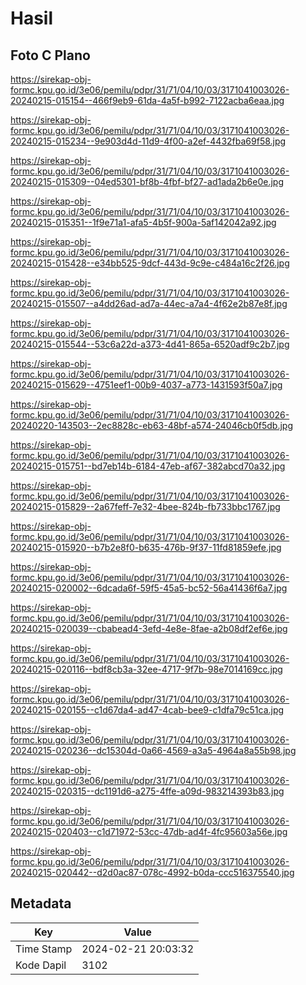 # Hasil

## Foto C Plano

https://sirekap-obj-formc.kpu.go.id/3e06/pemilu/pdpr/31/71/04/10/03/3171041003026-20240215-015154--466f9eb9-61da-4a5f-b992-7122acba6eaa.jpg

https://sirekap-obj-formc.kpu.go.id/3e06/pemilu/pdpr/31/71/04/10/03/3171041003026-20240215-015234--9e903d4d-11d9-4f00-a2ef-4432fba69f58.jpg

https://sirekap-obj-formc.kpu.go.id/3e06/pemilu/pdpr/31/71/04/10/03/3171041003026-20240215-015309--04ed5301-bf8b-4fbf-bf27-ad1ada2b6e0e.jpg

https://sirekap-obj-formc.kpu.go.id/3e06/pemilu/pdpr/31/71/04/10/03/3171041003026-20240215-015351--1f9e71a1-afa5-4b5f-900a-5af142042a92.jpg

https://sirekap-obj-formc.kpu.go.id/3e06/pemilu/pdpr/31/71/04/10/03/3171041003026-20240215-015428--e34bb525-9dcf-443d-9c9e-c484a16c2f26.jpg

https://sirekap-obj-formc.kpu.go.id/3e06/pemilu/pdpr/31/71/04/10/03/3171041003026-20240215-015507--a4dd26ad-ad7a-44ec-a7a4-4f62e2b87e8f.jpg

https://sirekap-obj-formc.kpu.go.id/3e06/pemilu/pdpr/31/71/04/10/03/3171041003026-20240215-015544--53c6a22d-a373-4d41-865a-6520adf9c2b7.jpg

https://sirekap-obj-formc.kpu.go.id/3e06/pemilu/pdpr/31/71/04/10/03/3171041003026-20240215-015629--4751eef1-00b9-4037-a773-1431593f50a7.jpg

https://sirekap-obj-formc.kpu.go.id/3e06/pemilu/pdpr/31/71/04/10/03/3171041003026-20240220-143503--2ec8828c-eb63-48bf-a574-24046cb0f5db.jpg

https://sirekap-obj-formc.kpu.go.id/3e06/pemilu/pdpr/31/71/04/10/03/3171041003026-20240215-015751--bd7eb14b-6184-47eb-af67-382abcd70a32.jpg

https://sirekap-obj-formc.kpu.go.id/3e06/pemilu/pdpr/31/71/04/10/03/3171041003026-20240215-015829--2a67feff-7e32-4bee-824b-fb733bbc1767.jpg

https://sirekap-obj-formc.kpu.go.id/3e06/pemilu/pdpr/31/71/04/10/03/3171041003026-20240215-015920--b7b2e8f0-b635-476b-9f37-11fd81859efe.jpg

https://sirekap-obj-formc.kpu.go.id/3e06/pemilu/pdpr/31/71/04/10/03/3171041003026-20240215-020002--6dcada6f-59f5-45a5-bc52-56a41436f6a7.jpg

https://sirekap-obj-formc.kpu.go.id/3e06/pemilu/pdpr/31/71/04/10/03/3171041003026-20240215-020039--cbabead4-3efd-4e8e-8fae-a2b08df2ef6e.jpg

https://sirekap-obj-formc.kpu.go.id/3e06/pemilu/pdpr/31/71/04/10/03/3171041003026-20240215-020116--bdf8cb3a-32ee-4717-9f7b-98e7014169cc.jpg

https://sirekap-obj-formc.kpu.go.id/3e06/pemilu/pdpr/31/71/04/10/03/3171041003026-20240215-020155--c1d67da4-ad47-4cab-bee9-c1dfa79c51ca.jpg

https://sirekap-obj-formc.kpu.go.id/3e06/pemilu/pdpr/31/71/04/10/03/3171041003026-20240215-020236--dc15304d-0a66-4569-a3a5-4964a8a55b98.jpg

https://sirekap-obj-formc.kpu.go.id/3e06/pemilu/pdpr/31/71/04/10/03/3171041003026-20240215-020315--dc1191d6-a275-4ffe-a09d-983214393b83.jpg

https://sirekap-obj-formc.kpu.go.id/3e06/pemilu/pdpr/31/71/04/10/03/3171041003026-20240215-020403--c1d71972-53cc-47db-ad4f-4fc95603a56e.jpg

https://sirekap-obj-formc.kpu.go.id/3e06/pemilu/pdpr/31/71/04/10/03/3171041003026-20240215-020442--d2d0ac87-078c-4992-b0da-ccc516375540.jpg


## Metadata

| Key        | Value               |
| ---------- | ------------------- |
| Time Stamp | 2024-02-21 20:03:32 |
| Kode Dapil | 3102                |



